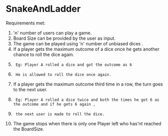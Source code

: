 # SnakeAndLadder

Requirements met:
1. 'n' number of users can play a game.
2. Board Size can be provided by the user as input.
3. The game can be played using 'n' number of unbiased dices .
4. If a player gets the maximum outcome of a dice once he gets another chance to roll the dice again.
5.      Eg: Player A rolled a dice and got the outcome as 6 
6.      He is allowed to roll the dice once again.
7. If a player gets the maximum outcome  third time in a row, the turn goes to the next user.
8.      Eg: Player A rolled a dice twice and both the times he got 6 as the outcome and if he gets 6 again ,
9.      the next user is made to roll the dice.
10. The game stops when there is only one Player left who has'nt reached the BoardSize.
